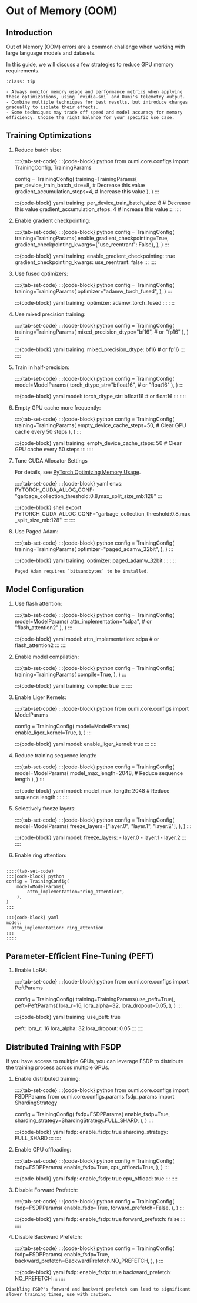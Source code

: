 # Out of Memory (OOM)

## Introduction

Out of Memory (OOM) errors are a common challenge when working with large language models and datasets.

In this guide, we will discuss a few strategies to reduce GPU memory requirements.

```{admonition} Best Practices
:class: tip

- Always monitor memory usage and performance metrics when applying these optimizations, using `nvidia-smi` and Oumi's telemetry output.
- Combine multiple techniques for best results, but introduce changes gradually to isolate their effects.
- Some techniques may trade off speed and model accuracy for memory efficiency. Choose the right balance for your specific use case.
```

## Training Optimizations

1. Reduce batch size:

    ::::{tab-set-code}
    :::{code-block} python
    from oumi.core.configs import TrainingConfig, TrainingParams

    config = TrainingConfig(
        training=TrainingParams(
            per_device_train_batch_size=8,  # Decrease this value
            gradient_accumulation_steps=4,  # Increase this value
        ),
    )
    :::

    :::{code-block} yaml
    training:
        per_device_train_batch_size: 8  # Decrease this value
        gradient_accumulation_steps: 4  # Increase this value
    :::
    ::::

2. Enable gradient checkpointing:

    ::::{tab-set-code}
    :::{code-block} python
    config = TrainingConfig(
        training=TrainingParams(
            enable_gradient_checkpointing=True,
            gradient_checkpointing_kwargs={"use_reentrant": False},
        ),
    )
    :::

    :::{code-block} yaml
    training:
        enable_gradient_checkpointing: true
        gradient_checkpointing_kwargs:
            use_reentrant: false
    :::
    ::::

3. Use fused optimizers:

    ::::{tab-set-code}
    :::{code-block} python
    config = TrainingConfig(
        training=TrainingParams(
            optimizer="adamw_torch_fused",
        ),
    )
    :::

    :::{code-block} yaml
    training:
        optimizer: adamw_torch_fused
    :::
    ::::

4. Use mixed precision training:

    ::::{tab-set-code}
    :::{code-block} python
    config = TrainingConfig(
        training=TrainingParams(
            mixed_precision_dtype="bf16",  # or "fp16"
        ),
    )
    :::

    :::{code-block} yaml
    training:
        mixed_precision_dtype: bf16  # or fp16
    :::
    ::::

5. Train in half-precision:

    ::::{tab-set-code}
    :::{code-block} python
    config = TrainingConfig(
        model=ModelParams(
            torch_dtype_str="bfloat16",  # or "float16"
        ),
    )
    :::

    :::{code-block} yaml
    model:
        torch_dtype_str: bfloat16  # or float16
    :::
    ::::

6. Empty GPU cache more frequently:

    ::::{tab-set-code}
    :::{code-block} python
    config = TrainingConfig(
        training=TrainingParams(
            empty_device_cache_steps=50,  # Clear GPU cache every 50 steps
        ),
    )
    :::

    :::{code-block} yaml
    training:
        empty_device_cache_steps: 50  # Clear GPU cache every 50 steps
    :::
    ::::

7. Tune CUDA Allocator Settings

    For details, see [PyTorch Optimizing Memory Usage]( https://pytorch.org/docs/stable/notes/cuda.html#optimizing-memory-usage-with-pytorch-cuda-alloc-conf).

    ::::{tab-set-code}
    :::{code-block} yaml
    envs:
        PYTORCH_CUDA_ALLOC_CONF: "garbage_collection_threshold:0.8,max_split_size_mb:128"
    :::

    :::{code-block} shell
    export PYTORCH_CUDA_ALLOC_CONF="garbage_collection_threshold:0.8,max_split_size_mb:128"
    :::
    ::::

8. Use Paged Adam:

    ::::{tab-set-code}
    :::{code-block} python
    config = TrainingConfig(
        training=TrainingParams(
            optimizer="paged_adamw_32bit",
        ),
    )
    :::

    :::{code-block} yaml
    training:
        optimizer: paged_adamw_32bit
    :::
    ::::

    ```{note}
    Paged Adam requires `bitsandbytes` to be installed.
    ```

## Model Configuration

1. Use flash attention:

    ::::{tab-set-code}
    :::{code-block} python
    config = TrainingConfig(
        model=ModelParams(
            attn_implementation="sdpa",  # or "flash_attention2"
        ),
    )
    :::

    :::{code-block} yaml
    model:
        attn_implementation: sdpa  # or flash_attention2
    :::
    ::::

2. Enable model compilation:

    ::::{tab-set-code}
    :::{code-block} python
    config = TrainingConfig(
        training=TrainingParams(
            compile=True,
        ),
    )
    :::

    :::{code-block} yaml
    training:
        compile: true
    :::
    ::::

3. Enable Liger Kernels:

    ::::{tab-set-code}
    :::{code-block} python
    from oumi.core.configs import ModelParams

    config = TrainingConfig(
        model=ModelParams(
            enable_liger_kernel=True,
        ),
    )
    :::

    :::{code-block} yaml
    model:
        enable_liger_kernel: true
    :::
    ::::

4. Reduce training sequence length:

    ::::{tab-set-code}
    :::{code-block} python
    config = TrainingConfig(
        model=ModelParams(
            model_max_length=2048,  # Reduce sequence length
        ),
    )
    :::

    :::{code-block} yaml
    model:
        model_max_length: 2048  # Reduce sequence length
    :::
    ::::

5. Selectively freeze layers:

    ::::{tab-set-code}
    :::{code-block} python
    config = TrainingConfig(
        model=ModelParams(
            freeze_layers=["layer.0", "layer.1", "layer.2"],
        ),
    )
    :::

    :::{code-block} yaml
    model:
        freeze_layers:
            - layer.0
            - layer.1
            - layer.2
    :::
    ::::

6. Enable ring attention:

````{versionadded} 0.2.0 (Coming soon)

::::{tab-set-code}
:::{code-block} python
config = TrainingConfig(
    model=ModelParams(
        attn_implementation="ring_attention",
    ),
)
:::

:::{code-block} yaml
model:
  attn_implementation: ring_attention
:::
::::
````

## Parameter-Efficient Fine-Tuning (PEFT)

1. Enable LoRA:

    ::::{tab-set-code}
    :::{code-block} python
    from oumi.core.configs import PeftParams

    config = TrainingConfig(
        training=TrainingParams(use_peft=True),
        peft=PeftParams(
            lora_r=16,
            lora_alpha=32,
            lora_dropout=0.05,
        ),
    )
    :::

    :::{code-block} yaml
    training:
        use_peft: true

    peft:
        lora_r: 16
        lora_alpha: 32
        lora_dropout: 0.05
    :::
    ::::

## Distributed Training with FSDP

If you have access to multiple GPUs, you can leverage FSDP to distribute the training process across multiple GPUs.

1. Enable distributed training:

    ::::{tab-set-code}
    :::{code-block} python
    from oumi.core.configs import FSDPParams
    from oumi.core.configs.params.fsdp_params import ShardingStrategy

    config = TrainingConfig(
        fsdp=FSDPParams(
            enable_fsdp=True,
            sharding_strategy=ShardingStrategy.FULL_SHARD,
        ),
    )
    :::

    :::{code-block} yaml
    fsdp:
        enable_fsdp: true
        sharding_strategy: FULL_SHARD
    :::
    ::::

2. Enable CPU offloading:

    ::::{tab-set-code}
    :::{code-block} python
    config = TrainingConfig(
        fsdp=FSDPParams(
            enable_fsdp=True,
            cpu_offload=True,
        ),
    )
    :::

    :::{code-block} yaml
    fsdp:
        enable_fsdp: true
        cpu_offload: true
    :::
    ::::

3. Disable Forward Prefetch:

    ::::{tab-set-code}
    :::{code-block} python
    config = TrainingConfig(
        fsdp=FSDPParams(
            enable_fsdp=True,
            forward_prefetch=False,
        ),
    )
    :::

    :::{code-block} yaml
    fsdp:
        enable_fsdp: true
        forward_prefetch: false
    :::
    ::::

4. Disable Backward Prefetch:

    ::::{tab-set-code}
    :::{code-block} python
    config = TrainingConfig(
        fsdp=FSDPParams(
            enable_fsdp=True,
            backward_prefetch=BackwardPrefetch.NO_PREFETCH,
        ),
    )
    :::

    :::{code-block} yaml
    fsdp:
        enable_fsdp: true
        backward_prefetch: NO_PREFETCH
    :::
    ::::

```{attention}
Disabling FSDP's forward and backward prefetch can lead to significant slower training times, use with caution.
```
